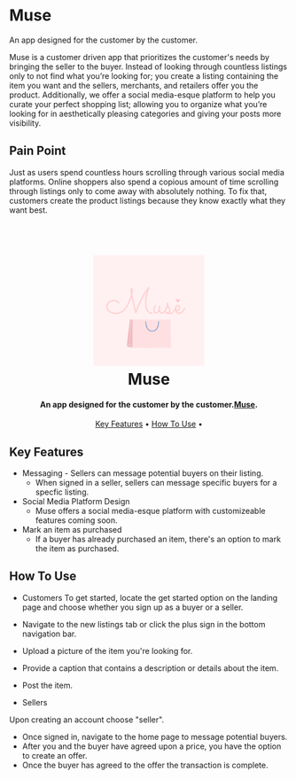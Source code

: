 # Muse

An app designed for the customer by the customer. 

Muse is a customer driven app that prioritizes the customer's needs by bringing the seller to the buyer. Instead of looking through countless listings only to not find what you’re looking for; you create a listing containing the item you want and the sellers, merchants, and retailers offer you the product. Additionally, we offer a social media-esque platform to help you curate your perfect shopping list; allowing you to organize what you’re looking for in aesthetically pleasing categories and giving your posts more visibility. 

## Pain Point 
Just as users spend countless hours scrolling through various social media platforms. Online shoppers also spend a copious  amount of time scrolling through listings only to come away with absolutely nothing. To fix that, customers create the product listings because they know exactly what they want best.

<h1 align="center">
  <br>
  <a href="muse-shopping.com"><img src="app/assets/images/Muse-2.png" alt="Muse" width="200"></a>
  <br>
  Muse
  <br>
</h1>

<h4 align="center">An app designed for the customer by the customer.<a href="http://muse-shopping.com" target="_blank">Muse</a>.</h4>

<p align="center">
  <a href="#key-features">Key Features</a> •
  <a href="#how-to-use">How To Use</a> •
</p>

## Key Features

* Messaging - Sellers can message potential buyers on their listing.
  - When signed in a seller, sellers can message specific buyers for a specfic listing.
* Social Media Platform Design
  - Muse offers a social media-esque platform with customizeable features coming soon.
* Mark an item as purchased
  - If a buyer has already purchased an item, there's an option to mark the item as purchased.

## How To Use

- Customers 
To get started, locate the get started option on the landing page and choose whether you sign up as a buyer or a seller. 
- Navigate to the new listings tab or click the plus sign in the bottom navigation bar.
- Upload a picture of the item you're looking for.
- Provide a caption that contains a description or details about the item.
- Post the item.

- Sellers 

Upon creating an account choose "seller".
- Once signed in, navigate to the home page to message potential buyers.
- After you and the buyer have agreed upon a price, you have the option to create an offer.
- Once the buyer has agreed to the offer the transaction is complete.
